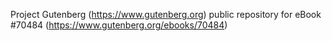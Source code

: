 Project Gutenberg (https://www.gutenberg.org) public repository for
eBook #70484 (https://www.gutenberg.org/ebooks/70484)
